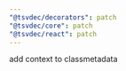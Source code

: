 ```yaml
---
"@tsvdec/decorators": patch
"@tsvdec/core": patch
"@tsvdec/react": patch
---
```


add context to classmetadata

